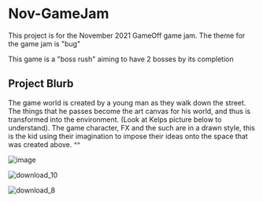 # Nov-GameJam
This project is for the November 2021 GameOff game jam.
The theme for the game jam is "bug"

This game is a "boss rush" aiming to have 2 bosses by its completion




## Project Blurb
The game world is created by a young man as they walk down the street. The things that he passes become the art canvas for his world, and thus is transformed into the environment. (Look at Kelps picture below to understand). The game character, FX and the such are in a drawn style, this is the kid using their imagination to impose their ideas onto the space that was created above. ^^ 

![image](https://user-images.githubusercontent.com/16713447/139955022-8a622126-e4e1-44c4-b525-e0632bd7b776.png)

![download_10](https://user-images.githubusercontent.com/16713447/139955204-2c00774c-3376-4a16-9720-d40b7490e110.gif)

![download_8](https://user-images.githubusercontent.com/16713447/139955264-dabe147e-d2db-46c7-9c97-9ba40588e7c7.gif)
